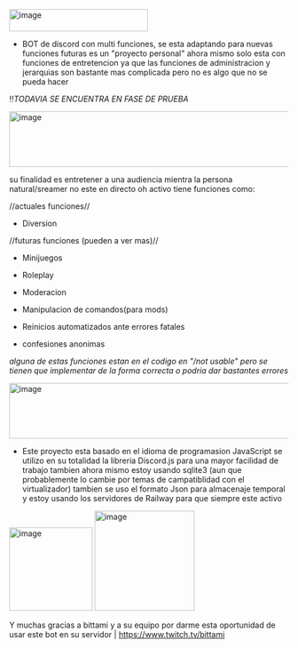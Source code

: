 
<img width="250" height="40" alt="image" src="https://github.com/user-attachments/assets/b6683458-980c-41f3-8006-819a80c1c936" />

* BOT de discord con multi funciones, se esta adaptando para nuevas funciones futuras es un "proyecto personal" ahora mismo solo esta con funciones de entretencion ya que las funciones
de administracion y jerarquias son bastante mas complicada pero no es algo que no se pueda hacer

‼️*TODAVIA SE ENCUENTRA EN FASE DE PRUEBA*

<img width="1000" height="100" alt="image" src="https://github.com/user-attachments/assets/515549f3-f49b-4422-b04d-c78a85e1d711" />

su finalidad es entretener a una audiencia mientra la persona natural/sreamer no este en directo oh activo tiene funciones como:


//actuales funciones//

* Diversion



//futuras funciones (pueden a ver mas)//
* Minijuegos
  
* Roleplay

* Moderacion

* Manipulacion de comandos(para mods)

* Reinicios automatizados ante errores fatales
  
* confesiones anonimas

*alguna de estas funciones estan en el codigo en "/not usable" pero se tienen que implementar de la forma correcta o podria dar bastantes errores*

<img width="1000" height="100" alt="image" src="https://github.com/user-attachments/assets/6ed332b7-583c-4c52-9993-a483c5aad8de" />



* Este proyecto esta basado en el idioma de programasion JavaScript se utilizo en su totalidad la libreria Discord.js para una mayor facilidad de trabajo tambien ahora mismo estoy usando sqlite3 (aun que probablemente lo cambie por temas de campatiblidad con el virtualizador)
tambien se uso el formato Json para almacenaje temporal y estoy usando los servidores de Railway para que siempre este activo


<img width="150" height="150" alt="image" src="https://github.com/user-attachments/assets/965f3412-664c-42ac-9910-44170e5e5d5f" /> <img width="180" height="180" alt="image" src="https://github.com/user-attachments/assets/56ad7682-a17c-47f3-82bb-6649cdfa7661" />


Y muchas gracias a bittami y a su equipo por darme esta oportunidad de usar este bot en su servidor | https://www.twitch.tv/bittami

